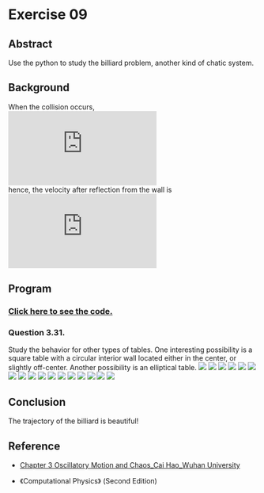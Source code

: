 # Exercise 09

## Abstract
Use the python to study the billiard problem, another kind of chatic system.

## Background
When the collision occurs,<br>
![](http://latex.codecogs.com/gif.latex?%5C%5C%20%5Cvec%7Bv%7D_%7Bi%2C%5Cperp%20%7D%3D%28%5Cvec%7Bv%7D_%7Bi%7D%5Ccdot%20%5Chat%7Bn%7D%29%5Chat%7Bn%7D%20%5C%5C%20%5Cvec%7Bv%7D_%7Bi%2C%5Cparallel%20%7D%3D%5Cvec%7Bv%7D_%7Bi%7D-%5Cvec%7Bv%7D_%7Bi%2C%5Cperp%20%7D)<br>
hence, the velocity after reflection from the wall is<br>
![](http://latex.codecogs.com/gif.latex?%5C%5C%20%5Cvec%7Bv%7D_%7Bf%2C%5Cperp%20%7D%3D-%5Cvec%7Bv%7D_%7Bi%2C%5Cperp%20%7D%20%5C%5C%20%5Cvec%7Bv%7D_%7Bf%2C%5Cparallel%20%7D%3D%5Cvec%7Bv%7D_%7Bi%2C%5Cparallel%20%7D)

## Program
### [Click here to see the code.]()

### Question 3.31.
Study the behavior for other types of tables. One interesting possibility is a square table with a circular interior wall located either in the center, or slightly off-center. Another possibility is an elliptical table.
![](https://github.com/whucyb/computational_physics_N2014301020067/blob/master/Exercise_09/0.png)
![](https://github.com/whucyb/computational_physics_N2014301020067/blob/master/Exercise_09/1.png)
![](https://github.com/whucyb/computational_physics_N2014301020067/blob/master/Exercise_09/2.png)
![](https://github.com/whucyb/computational_physics_N2014301020067/blob/master/Exercise_09/3.png)
![](https://github.com/whucyb/computational_physics_N2014301020067/blob/master/Exercise_09/3-1.png)
![](https://github.com/whucyb/computational_physics_N2014301020067/blob/master/Exercise_09/4.png)
![](https://github.com/whucyb/computational_physics_N2014301020067/blob/master/Exercise_09/5.png)
![](https://github.com/whucyb/computational_physics_N2014301020067/blob/master/Exercise_09/6.png)
![](https://github.com/whucyb/computational_physics_N2014301020067/blob/master/Exercise_09/7.png)
![](https://github.com/whucyb/computational_physics_N2014301020067/blob/master/Exercise_09/8.png)
![](https://github.com/whucyb/computational_physics_N2014301020067/blob/master/Exercise_09/9.png)
![](https://github.com/whucyb/computational_physics_N2014301020067/blob/master/Exercise_09/10.png)
![](https://github.com/whucyb/computational_physics_N2014301020067/blob/master/Exercise_09/11.png)
![](https://github.com/whucyb/computational_physics_N2014301020067/blob/master/Exercise_09/12.png)
![](https://github.com/whucyb/computational_physics_N2014301020067/blob/master/Exercise_09/12.png)
![](https://github.com/whucyb/computational_physics_N2014301020067/blob/master/Exercise_09/14.png)
![](https://github.com/whucyb/computational_physics_N2014301020067/blob/master/Exercise_09/15.png)

## Conclusion
The trajectory of the billiard is beautiful!

## Reference
* [Chapter 3 Oscillatory Motion and Chaos_Cai Hao_Wuhan University](https://www.evernote.com/shard/s140/sh/0724815b-79a9-4357-9e85-416c33cb1b69/e2b0667446e6f7d74181969ed0c7c357)

* 《Computational Physics》 (Second Edition)
